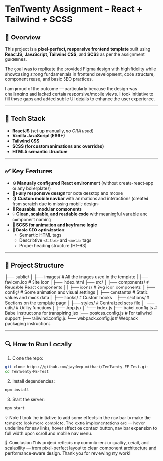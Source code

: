 # TenTwenty Assignment – React + Tailwind + SCSS

## 📌 Overview

This project is a **pixel-perfect, responsive frontend template** built using **ReactJS**, **JavaScript**, **Tailwind CSS**, and **SCSS** as per the assignment guidelines.

The goal was to replicate the provided Figma design with high fidelity while showcasing strong fundamentals in frontend development, code structure, component reuse, and basic SEO practices.

I am proud of the outcome — particularly because the design was challenging and lacked certain responsive/mobile views. I took initiative to fill those gaps and added subtle UI details to enhance the user experience.

---

## 🧱 Tech Stack

- **ReactJS** (set up manually, _no CRA used_)
- **Vanilla JavaScript (ES6+)**
- **Tailwind CSS**
- **SCSS (for custom animations and overrides)**
- **HTML5 semantic structure**

---

## ✅ Key Features

- ⚙️ **Manually configured React environment** (without create-react-app or any boilerplates)
- 📱 **Fully responsive design** for both desktop and mobile
- 🌗 **Custom mobile navbar** with animations and interactions (created from scratch due to missing mobile design)
- 🔁 **Reusable, modular components**
- 💡 **Clean, scalable, and readable code** with meaningful variable and component naming
- 🧠 **SCSS for animation and keyframe logic**
- 🧭 **Basic SEO optimization**:
  - Semantic HTML tags
  - Descriptive `<title>` and `<meta>` tags
  - Proper heading structure (H1–H3)

---

## 📁 Project Structure

├── public/
│ ├── images/ # All the images used in the template
| ├── favicon.ico # Site icon
| ├── index.html
├── src/
│ ├── components/ # Reusable React components
│ | ├── icons/ # Svg icon components
│ ├── config/ # Some animation and visual settings
│ ├── constants/ # Static values and mock data
│ ├── hooks/ # Custom hooks
│ ├── sections/ # Sections on the template page
│ ├── styles/ # Centralized scss file
│ ├── utils/ # Utility functions
│ ├── App.jsx
│ └── index.js
├── babel.config.js # Babel instructions for transpining jsx
├── postcss.config.js # For tailwind support
├── tailwind.config.js
└── webpack.config.js # Webpack packaging instructions

---

## 🔍 How to Run Locally

1. Clone the repo:

```bash
git clone https://github.com/jaydeep-mithani/TenTwenty-FE-Test.git
cd TenTwenty-FE-Test
```

2. Install dependencies:

```bash
npm install
```

3. Start the server:

```bash
npm start

```

💡 Note
I took the initiative to add some effects in the nav bar to make the templete look more complete. The extra implementations are — hover underline for nav links, hover effect on contact button, nav bar expansion to full width upon scroll and mobile nav menu.

🚀 Conclusion
This project reflects my commitment to quality, detail, and scalability — from pixel-perfect layout to clean component architecture and performance-aware design. Thank you for reviewing my work!
